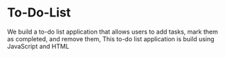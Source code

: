 # To-Do-List
We build a to-do list application that allows users to add tasks, mark them as completed, and remove them, This to-do list application is build using JavaScript and HTML
